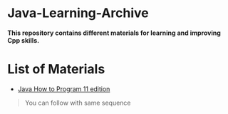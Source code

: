 # Java-Learning-Archive

**This repository contains different materials for learning and improving Cpp skills.**

# List of Materials

* [Java How to Program 11 edition](./JavaHowtoProg/README.md)

> You can follow with same sequence



